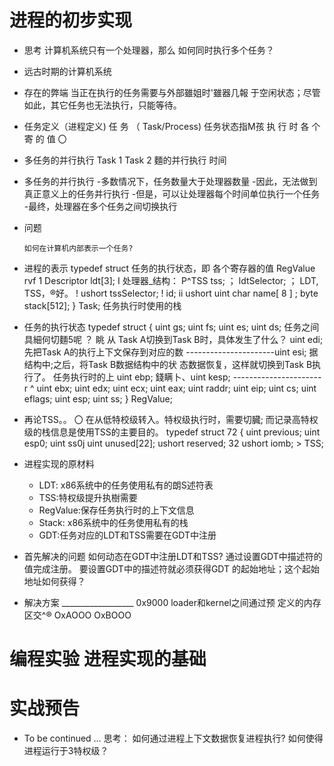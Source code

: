 # 进程的初步实现
- 思考
      计算机系统只有一个处理器，那么
           如何同时执行多个任务？

- 远古时期的计算机系统

- 存在的弊端
           当正在执行的任务需要与外部雖姐时'雖器几報
           于空闲状态；尽管如此，其它任务也无法执行，只能等待。

- 任务定义（进程定义)
                               任 务 （ Task/Process)
              任务状态指M孩 执 行 时 各 个 寄 的 值 〇

- 多任务的并行执行
      Task 1
      Task 2
                        麵的并行执行                      时间

-  多任务的并行执行
    -多数情况下，任务数量大于处理器数量
    -因此，无法做到真正意义上的任务并行执行
    -但是，可以让处理器每个时间单位执行一个任务
    -最终，处理器在多个任务之间切换执行

- 问题

      如何在计算机内部表示一个任务?

-  进程的表示
                                 typedef struct              任务的执行状态，即
                                                             各个寄存器的值
                                               RegValue rvf
                                                             1 Descriptor ldt[3]; I
    处理器_结构：                      P^TSS                       tss; ；
                                                             ldtSelector; ；
    LDT, TSS，®好。                              ! ushort       tssSelector; !
                                                             id;
                                              ii ushort
                                               uint
                                               char          name[ 8 ] ;
                                               byte          stack[512];
                                           } Task;
                                     任务执行时使用的栈

- 任务的执行状态
         typedef struct {
                                 uint gs;
                                 uint fs;
                                 uint es;
                                 uint ds;    任务之间具細何切麵5呢 ？ 眺 从
                                  Task A切换到Task B时，具体发生了什么？
                                 uint edi;
    先把Task A的执行上下文保存到对应的数
----------------------uint esi; 据结构中;之后，将Task B数据结构中的状
             态数据恢复，这样就切换到Task B执行了。
任务执行时的上      uint ebp;
                          錢瞒卜、uint kesp;
----------------------r ^ uint ebx;
                                 uint edx;
                                 uint ecx;
                                 uint eax;
                                 uint raddr;
                                 uint eip;
                                 uint cs;
                                 uint eflags;
                                 uint esp;
                                 uint ss;
         } RegValue;

-  再论TSS。。 〇                                                  在从低特校级转入。特权级执行时，需要切臓;
    而记录高特权级的栈信息是使用TSS的主要目的。
    typedef struct
                                                         72               {
                                                                             uint previous;
                                                                             uint esp0;
                                                                             uint ss0j
                                                                             uint unused[22];
                                                                             ushort reserved;
                                                         32                  ushort iomb;
                                                                       > TSS;

- 进程实现的原材料
    - LDT: x86系统中的任务使用私有的朗S述符表
    - TSS:特权级提升执樹需要
    - RegValue:保存任务执行时的上下文信息
    - Stack: x86系统中的任务使用私有的栈
    - GDT:任务对应的LDT和TSS需要在GDT中注册

- 首先解决的问题
                       如何动态在GDT中注册LDT和TSS?
                        通过设置GDT中描述符的值完成注册。
                       要设置GDT中的描述符就必须获得GDT
                          的起始地址；这个起始地址如何获得？

- 解决方案                                                        __________________
         0x9000                                                  loader和kernel之间通过预
                                                                    定义的内存区交^®
                                                             OxAOOO                       OxBOOO

# 编程实验 进程实现的基础

# 实战预告

-  To be continued …
    思考：
    如何通过进程上下文数据恢复进程执行?
    如何使得进程运行于3特权级？
